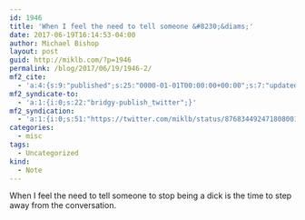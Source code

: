 ```yaml
---
id: 1946
title: 'When I feel the need to tell someone &#8230;&diams;'
date: 2017-06-19T16:14:53-04:00
author: Michael Bishop
layout: post
guid: http://miklb.com/?p=1946
permalink: /blog/2017/06/19/1946-2/
mf2_cite:
  - 'a:4:{s:9:"published";s:25:"0000-01-01T00:00:00+00:00";s:7:"updated";s:25:"0000-01-01T00:00:00+00:00";s:8:"category";a:1:{i:0;s:0:"";}s:6:"author";a:0:{}}'
mf2_syndicate-to:
  - 'a:1:{i:0;s:22:"bridgy-publish_twitter";}'
mf2_syndication:
  - 'a:1:{i:0;s:51:"https://twitter.com/miklb/status/876834492471808001";}'
categories:
  - misc
tags:
  - Uncategorized
kind:
  - Note
---
```

When I feel the need to tell someone to stop being a dick is the time to step away from the conversation.